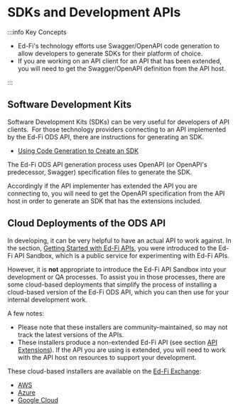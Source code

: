 # SDKs and Development APIs

:::info Key Concepts

* Ed-Fi's technology efforts use Swagger/OpenAPI code generation to allow developers to generate SDKs for their platform of choice.
* If you are working on an API client for an API that has been extended, you will need to get the Swagger/OpenAPI definition from the API host.

:::

## Software Development Kits

Software Development Kits (SDKs) can be very useful for developers of API clients.  For those technology providers connecting to an API implemented by the Ed-Fi ODS API, there are instructions for generating an SDK.

* [Using Code Generation to Create an SDK](/reference/ods-api/client-developers-guide/using-code-generation-to-create-an-sdk)

The Ed-Fi ODS API generation process uses OpenAPI (or OpenAPI's predecessor, Swagger) specification files to generate the SDK.

Accordingly if the API implementer has extended the API you are connecting to, you will need to get the OpenAPI specification from the API host in order to generate an SDK that has the extensions included.

## Cloud Deployments of the ODS API

In developing, it can be very helpful to have an actual API to work against. In the section, [Getting Started with Ed-Fi APIs](../implementation/getting-started-with-apis/readme.md), you were introduced to the Ed-Fi API Sandbox, which is a public service for experimenting with Ed-Fi APIs.

However, it is **not** appropriate to introduce the Ed-Fi API Sandbox into your development or QA processes. To assist you in those processes, there are some cloud-based deployments that simplify the process of installing a cloud-based version of the Ed-Fi ODS API, which you can then use for your internal development work.

A few notes:

* Please note that these installers are community-maintained, so may not track the latest versions of the APIs.
* These installers produce a non-extended Ed-Fi API (see section [API Extensions](../../provider-playbook/implementation/ed-fi-api-fundamentals/api-extensions.md)). If the API you are using is extended, you will need to work with the API host on resources to support your development.

These cloud-based installers are available on the [Ed-Fi Exchange](https://exchange.ed-fi.org/):

* [AWS](https://edfi.atlassian.net/wiki/pages/viewpage.action?pageId=22492394)
* [Azure](https://edfi.atlassian.net/wiki/pages/viewpage.action?pageId=22487832)
* [Google Cloud](https://edfi.atlassian.net/wiki/display/EXCHANGE/How+To%3A+Run+Ed-Fi+on+Google+Cloud)
